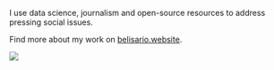 I use data science, journalism and open-source resources to address pressing social issues. 

Find more about my work on [belisario.website](https://belisario.website).

[![](https://github-readme-stats.vercel.app/api?username=belisards&show_icons=true&theme:transparent)](https://github.com/belisards)
